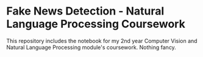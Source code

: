 # Fake News Detection - Natural Language Processing Coursework

This repository includes the notebook for my 2nd year Computer Vision and Natural Language Processing module's coursework. Nothing fancy.